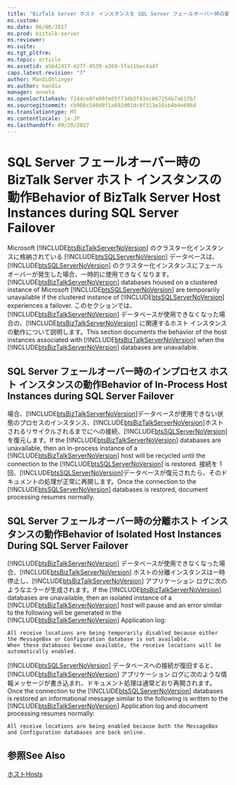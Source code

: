 ```yaml
---
title: "BizTalk Server ホスト インスタンスを SQL Server フェールオーバー時の動作 |Microsoft ドキュメント"
ms.custom: 
ms.date: 06/08/2017
ms.prod: biztalk-server
ms.reviewer: 
ms.suite: 
ms.tgt_pltfrm: 
ms.topic: article
ms.assetid: a5642417-d27f-4539-a369-5fa11bec4a4f
caps.latest.revision: "7"
author: MandiOhlinger
ms.author: mandia
manager: anneta
ms.openlocfilehash: f244ce0fe00fe05f73db5f43ec867254b7a61fb7
ms.sourcegitcommit: cb908c540d8f1a692d01dc8f313e16cb4b4e696d
ms.translationtype: MT
ms.contentlocale: ja-JP
ms.lasthandoff: 09/20/2017
---
```

# <a name="behavior-of-biztalk-server-host-instances-during-sql-server-failover"></a><span data-ttu-id="f89f2-102">SQL Server フェールオーバー時の BizTalk Server ホスト インスタンスの動作</span><span class="sxs-lookup"><span data-stu-id="f89f2-102">Behavior of BizTalk Server Host Instances during SQL Server Failover</span></span>
<span data-ttu-id="f89f2-103">Microsoft [!INCLUDE[btsBizTalkServerNoVersion](../includes/btsbiztalkservernoversion-md.md)] のクラスター化インスタンスに格納されている [!INCLUDE[btsSQLServerNoVersion](../includes/btssqlservernoversion-md.md)] データベースは、[!INCLUDE[btsSQLServerNoVersion](../includes/btssqlservernoversion-md.md)] のクラスター化インスタンスにフェールオーバーが発生した場合、一時的に使用できなくなります。</span><span class="sxs-lookup"><span data-stu-id="f89f2-103">[!INCLUDE[btsBizTalkServerNoVersion](../includes/btsbiztalkservernoversion-md.md)] databases housed on a clustered instance of Microsoft [!INCLUDE[btsSQLServerNoVersion](../includes/btssqlservernoversion-md.md)] are temporarily unavailable if the clustered instance of [!INCLUDE[btsSQLServerNoVersion](../includes/btssqlservernoversion-md.md)] experiences a failover.</span></span> <span data-ttu-id="f89f2-104">このセクションでは、[!INCLUDE[btsBizTalkServerNoVersion](../includes/btsbiztalkservernoversion-md.md)] データベースが使用できなくなった場合の、[!INCLUDE[btsBizTalkServerNoVersion](../includes/btsbiztalkservernoversion-md.md)] に関連するホスト インスタンスの動作について説明します。</span><span class="sxs-lookup"><span data-stu-id="f89f2-104">This section documents the behavior of the host instances associated with [!INCLUDE[btsBizTalkServerNoVersion](../includes/btsbiztalkservernoversion-md.md)] when the [!INCLUDE[btsBizTalkServerNoVersion](../includes/btsbiztalkservernoversion-md.md)] databases are unavailable.</span></span>  
  
## <a name="behavior-of-in-process-host-instances-during-sql-server-failover"></a><span data-ttu-id="f89f2-105">SQL Server フェールオーバー時のインプロセス ホスト インスタンスの動作</span><span class="sxs-lookup"><span data-stu-id="f89f2-105">Behavior of In-Process Host Instances during SQL Server Failover</span></span>  
 <span data-ttu-id="f89f2-106">場合、[!INCLUDE[btsBizTalkServerNoVersion](../includes/btsbiztalkservernoversion-md.md)]データベースが使用できない状態のプロセスのインスタンス、[!INCLUDE[btsBizTalkServerNoVersion](../includes/btsbiztalkservernoversion-md.md)]ホストされるリサイクルされるまでにへの接続、[!INCLUDE[btsSQLServerNoVersion](../includes/btssqlservernoversion-md.md)]を復元します。</span><span class="sxs-lookup"><span data-stu-id="f89f2-106">If the [!INCLUDE[btsBizTalkServerNoVersion](../includes/btsbiztalkservernoversion-md.md)] databases are unavailable, then an in-process instance of a [!INCLUDE[btsBizTalkServerNoVersion](../includes/btsbiztalkservernoversion-md.md)] host will be recycled until the connection to the [!INCLUDE[btsSQLServerNoVersion](../includes/btssqlservernoversion-md.md)] is restored.</span></span> <span data-ttu-id="f89f2-107">接続を 1 回、[!INCLUDE[btsSQLServerNoVersion](../includes/btssqlservernoversion-md.md)]データベースが復元されたら、そのドキュメントの処理が正常に再開します。</span><span class="sxs-lookup"><span data-stu-id="f89f2-107">Once the connection to the [!INCLUDE[btsSQLServerNoVersion](../includes/btssqlservernoversion-md.md)] databases is restored, document processing resumes normally.</span></span>  
  
## <a name="behavior-of-isolated-host-instances-during-sql-server-failover"></a><span data-ttu-id="f89f2-108">SQL Server フェールオーバー時の分離ホスト インスタンスの動作</span><span class="sxs-lookup"><span data-stu-id="f89f2-108">Behavior of Isolated Host Instances During SQL Server Failover</span></span>  
 <span data-ttu-id="f89f2-109">[!INCLUDE[btsBizTalkServerNoVersion](../includes/btsbiztalkservernoversion-md.md)] データベースが使用できなくなった場合、[!INCLUDE[btsBizTalkServerNoVersion](../includes/btsbiztalkservernoversion-md.md)] ホストの分離インスタンスは一時停止し、[!INCLUDE[btsBizTalkServerNoVersion](../includes/btsbiztalkservernoversion-md.md)] アプリケーション ログに次のようなエラーが生成されます。</span><span class="sxs-lookup"><span data-stu-id="f89f2-109">If the [!INCLUDE[btsBizTalkServerNoVersion](../includes/btsbiztalkservernoversion-md.md)] databases are unavailable, then an isolated instance of a [!INCLUDE[btsBizTalkServerNoVersion](../includes/btsbiztalkservernoversion-md.md)] host will pause and an error similar to the following will be generated in the [!INCLUDE[btsBizTalkServerNoVersion](../includes/btsbiztalkservernoversion-md.md)] Application log:</span></span>  
  
```  
All receive locations are being temporarily disabled because either   
the MessageBox or Configuration database is not available.   
When these databases become available, the receive locations will be automatically enabled.  
```  
  
 <span data-ttu-id="f89f2-110">[!INCLUDE[btsSQLServerNoVersion](../includes/btssqlservernoversion-md.md)] データベースへの接続が復旧すると、[!INCLUDE[btsBizTalkServerNoVersion](../includes/btsbiztalkservernoversion-md.md)] アプリケーション ログに次のような情報メッセージが書き込まれ、ドキュメント処理は通常どおり再開されます。</span><span class="sxs-lookup"><span data-stu-id="f89f2-110">Once the connection to the [!INCLUDE[btsSQLServerNoVersion](../includes/btssqlservernoversion-md.md)] databases is restored an informational message similar to the following is written to the [!INCLUDE[btsBizTalkServerNoVersion](../includes/btsbiztalkservernoversion-md.md)] Application log and document processing resumes normally:</span></span>  
  
```  
All receive locations are being enabled because both the MessageBox and Configuration databases are back online.  
```  
  
## <a name="see-also"></a><span data-ttu-id="f89f2-111">参照</span><span class="sxs-lookup"><span data-stu-id="f89f2-111">See Also</span></span>  
 [<span data-ttu-id="f89f2-112">ホスト</span><span class="sxs-lookup"><span data-stu-id="f89f2-112">Hosts</span></span>](../core/hosts.md)